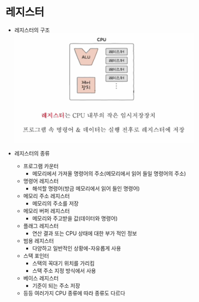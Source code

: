# 레지스터
- 레지스터의 구조
![alt text](3-1.png)
- 레지스터의 종류

    - 프로그램 카운터
        - 메모리에서 가져올 명령어의 주소(메모리에서 읽어 들일 명령어의 주소)
    - 명령어 레지스터
        - 해석할 명령어(방금 메모리에서 읽어 들인 명령어)
    - 메모리 주소 레지스터
        - 메모리의 주소를 저장
    - 메모리 버퍼 레지스터
        - 메모리와 주고받을 값(데이터와 명령어)
    - 플래그 레지스터
        - 연산 결과 또는 CPU 상태에 대한 부가 적인 정보
    - 범용 레지스터
      - 다양하고 일반적인 상황에-자유롭게 사용
    - 스택 포인터
        - 스택의 꼭대기 위치를 가리킴
        - 스택 주소 지정 방식에서 사용
    - 베이스 레지스터
        - 기준이 되는 주소 저장
    - 등등 여러가지 CPU 종류에 따라 종류도 다르다
